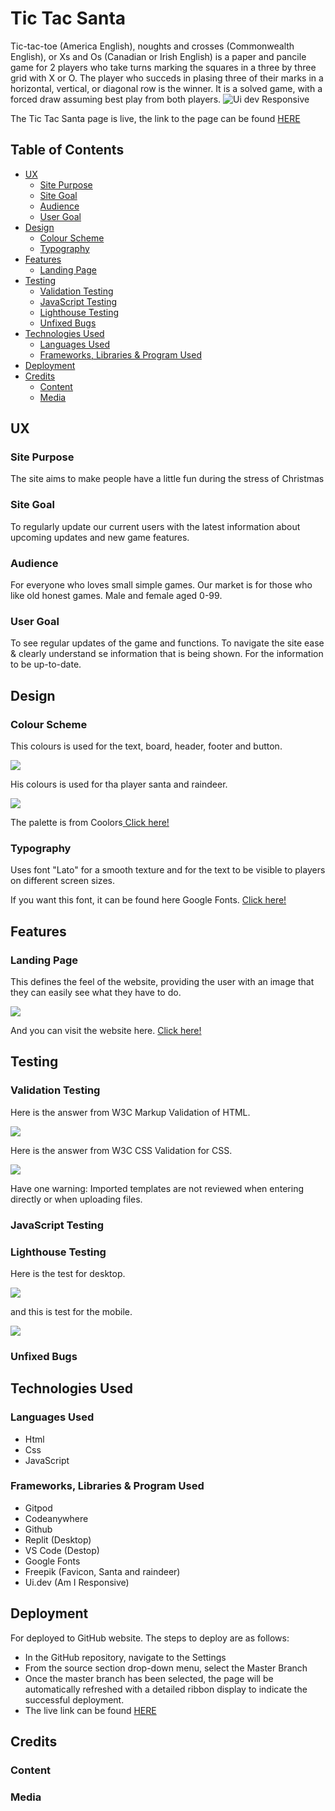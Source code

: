 # Tic Tac Santa 
Tic-tac-toe (America English), noughts and crosses (Commonwealth English), or Xs and Os (Canadian or Irish English) is a paper and pancile game for 2 players who take turns marking the squares in a three by three grid with X or O. The player who succeds in plasing three of their marks in a horizontal, vertical, or diagonal row is the winner. It is a solved game, with a forced draw assuming best play from both players.
![Ui dev Responsive](https://github.com/AndersH82/TicTacSanta/assets/150241728/7646aac9-6d96-4125-ab81-946194bca17d)

The Tic Tac Santa page is live, the link to the page can be found <a href="https://andersh82.github.io/TicTacSanta/" rel="nofollow">HERE</a>

## Table of Contents
+ [UX](#ux "UX")
  + [Site Purpose](#site-purpose "Site Purpose")
  + [Site Goal](#site-goal "SIte Goal")
  + [Audience](#audience "Audience")
  + [User Goal](#user-goal "User Goal")
+ [Design](#design "Design")
  + [Colour Scheme](#colour-scheme "Colour Scheme")
  + [Typography](#typography "Typography")
+ [Features](#features "Features")
  + [Landing Page](#landing-page "Landing Page")
+ [Testing](#testing "Testing")
  + [Validation Testing](#validation-testing "Validation Testing")
  + [JavaScript Testing](#javascript-testing "JavaScript Testing")
  + [Lighthouse Testing](#lighthouse-testing "Lighthouse Testing")
  + [Unfixed Bugs](#unfixed-bugs "Unfixed Bugs")
+ [Technologies Used](#technologies-used "Technologies Used")
  + [Languages Used](#languages-used "Languages Used")
  + [Frameworks, Libraries & Program Used](#frameworks-libraries-program-used "Frameworks, Libraries & Program Used")
+ [Deployment](#deployment "Deployment")
+ [Credits](#credits "Credits")
  + [Content](#Content "Content")
  + [Media](#media "Media")

## UX

### Site Purpose
The site aims to make people have a little fun during the stress of Christmas

### Site Goal
To regularly update our current users with the latest information about upcoming updates and new game features.

### Audience
For everyone who loves small simple games. Our market is for those who like old honest games. Male and female aged 0-99.

### User Goal
To see regular updates of the game and functions.
To navigate the site ease & clearly understand se information that is being shown.
For the information to be up-to-date.

## Design

### Colour Scheme
This colours is used for the text, board, header, footer and button.

 <img src="assets/image-readme/palettemain.png">

His colours is used for tha player santa and raindeer.

<img src="assets/image-readme/playerpalette.png">

The palette is from Coolors<a href="https://coolors.co/"> Click here!</a>

### Typography

Uses font "Lato" for a smooth texture and for the text to be visible to players on different screen sizes.

If you want this font, it can be found here Google Fonts. <a href="https://fonts.google.com/specimen/Lato?query=lato">Click here!</a>

## Features

### Landing Page

This defines the feel of the website, providing the user with an image that they can easily see what they have to do.

<img src="assets/image-readme/landingpage.png">

And you can visit the website here. <a href="https://https://andersh82.github.io/TicTacSanta/">Click here!</a>

## Testing

### Validation Testing

Here is the answer from W3C Markup Validation of HTML.

<img src="assets/image-readme/htmlval.png">

Here is the answer from W3C CSS Validation for CSS.

<img src="assets/image-readme/cssval.png">

Have one warning: Imported templates are not reviewed when entering directly or when uploading files.

### JavaScript Testing

### Lighthouse Testing

Here is the test for desktop.

<img src="assets/image-readme/lighthousedesk.png">

and this is test for the mobile.

<img src="assets/image-readme/lighthousemobile.png">

### Unfixed Bugs

## Technologies Used

### Languages Used
 - Html
 - Css
 - JavaScript

### Frameworks, Libraries & Program Used
 - Gitpod
 - Codeanywhere
 - Github
 - Replit (Desktop)
 - VS Code (Destop)
 - Google Fonts 
 - Freepik (Favicon, Santa and raindeer)
 - Ui.dev  (Am I Responsive)

## Deployment
For deployed to GitHub website. The steps to deploy are as follows:

 - In the GitHub repository, navigate to the Settings 
 - From the source section drop-down menu, select the Master Branch
 - Once the master branch has been selected, the page will be automatically refreshed with a detailed ribbon display to indicate the successful deployment.
 - The live link can be found <a href="https://andersh82.github.io/TicTacSanta/">HERE</a>
## Credits

### Content

### Media